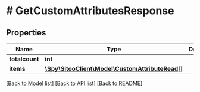 # # GetCustomAttributesResponse

## Properties

Name | Type | Description | Notes
------------ | ------------- | ------------- | -------------
**totalcount** | **int** |  |
**items** | [**\Spy\SitooClient\Model\CustomAttributeRead[]**](CustomAttributeRead.md) |  |

[[Back to Model list]](../../README.md#models) [[Back to API list]](../../README.md#endpoints) [[Back to README]](../../README.md)
